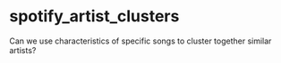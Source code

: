 # spotify_artist_clusters
Can we use characteristics of specific songs to cluster together similar artists?
